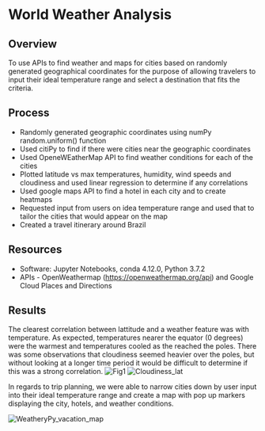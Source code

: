 # World Weather Analysis

## Overview
To use APIs to find weather and maps for cities based on randomly generated geographical coordinates for the purpose of allowing travelers to input their ideal temperature range and select a destination that fits the criteria.
## Process
- Randomly generated geographic coordinates using numPy random.uniform() function
- Used citiPy to find if there were cities near the geographic coordinates
- Used OpeneWEatherMap API to find weather conditions for each of the cities
- Plotted latitude vs max temperatures, humidity, wind speeds and cloudiness and used linear regression to determine if any correlations
- Used google maps API to find a hotel in each city and to create heatmaps
- Requested input from users on idea temperature range and used that to tailor the cities that would appear on the map
- Created a travel itinerary around Brazil
## Resources
- Software: Jupyter Notebooks, conda 4.12.0, Python 3.7.2
- APIs - OpenWeathermap (https://openweathermap.org/api) and Google Cloud Places and Directions 
## Results
The clearest correlation between lattitude and a weather feature was with temperature. As expected, temperatures nearer the equator (0 degrees) were the warmest and temperatures cooled as the reached the poles. There was some observations that cloudiness seemed heavier over the poles, but without looking at a longer time period it would be difficult to determine if this was a strong correlation.
![Fig1](https://user-images.githubusercontent.com/101822948/170334683-c3115628-24cc-4cae-8e37-e9bd30a88a88.png)
![Cloudiness_lat](https://user-images.githubusercontent.com/101822948/170334803-4998990f-34b2-4451-abd3-9d13a2e97205.png)

In regards to trip planning, we were able to narrow cities down by user input into their ideal temperature range and create a map with pop up markers displaying the city, hotels, and weather conditions.

![WeatheryPy_vacation_map](https://user-images.githubusercontent.com/101822948/170335141-8640a435-aa02-4bd2-805a-39fc3a15c579.png)

